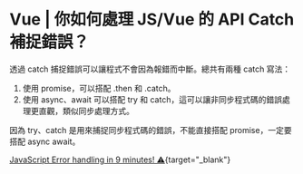 # Vue | 你如何處理 JS/Vue 的 API Catch 補捉錯誤？
透過 catch 捕捉錯誤可以讓程式不會因為報錯而中斷。總共有兩種 catch 寫法：
1. 使用 promise，可以搭配 .then 和 .catch。
2. 使用 async、await 可以搭配 try 和 catch，這可以讓非同步程式碼的錯誤處理更直觀，類似同步處理方式。

因為 try、catch 是用來捕捉同步程式碼的錯誤，不能直接搭配 promise，一定要搭配 async await。

[JavaScript Error handling in 9 minutes! ⚠](https://youtu.be/NwoAZF66_Go?si=RMfLZawjOL9k8QSR){target="_blank"}

